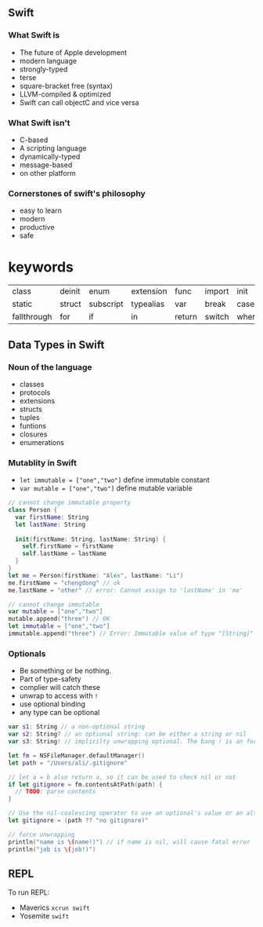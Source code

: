 ## Swift
### What Swift is
* The future of Apple development
* modern language
* strongly-typed
* terse
* square-bracket free (syntax)
* LLVM-compiled & optimized
* Swift can call objectC and vice versa

### What Swift isn't
* C-based
* A scripting language
* dynamically-typed
* message-based
* on other platform

### Cornerstones of swift's philosophy
* easy to learn
* modern
* productive
* safe

# keywords
|       |       |       |       |       |       |       |       |       |       |       |
|-------|-------|-------|-------|-------|-------|-------|-------|-------|-------|-------|
|class  |deinit |enum|extension |func  |import  |init   |let    |private|protocol|public|
|static |struct |subscript|typealias|var|break|case|continue|default    |do     |else   |
|fallthrough|for|if     |in     |return |switch |where  |while||||

## Data Types in Swift

### Noun of the language
* classes
* protocols
* extensions
* structs
* tuples
* funtions
* closures
* enumerations

### Mutablity in Swift
* `let immutable = ["one","two"]` define immutable constant
* `var mutable = ["one","two"]` define mutable variable
```swift
// cannot change immutable property
class Person {
  var firstName: String
  let lastName: String
  
  init(firstName: String, lastName: String) {
    self.firstName = firstName
    self.lastName = lastName
  }
}
let me = Person(firstName: "Alex", lastName: "Li")
me.firstName = "chengdong" // ok
me.lastName = "other" // error: Cannot assign to 'lastName' in 'me'

// cannot change immutable
var mutable = ["one","two"]
mutable.append("three") // OK
let immutable = ["one","two"]
immutable.append("three") // Error: Immutable value of type "[String]" only has mutating members named 'append'
```

### Optionals
* Be something or be nothing.
* Part of type-safety
* complier will catch these
* unwrap to access with `!`
* use optional binding
* any type can be optional

```swift
var s1: String // a non-optional string
var s2: String? // an optional string: can be either a string or nil
var s3: String! // implicilty unwrapping optional. The bang ! is an force unwrapping operator

let fm = NSFileManager.defaultManager()
let path = "/Users/ali/.gitignore"

// let a = b also return a, so it can be used to check nil or not
if let gitignore = fm.contentsAtPath(path) {
  // TODO: parse contents
}

// Use the nil-coalescing operator to use an optional's value or an alternative
let gitignore = (path ?? "no gitignore)"

// force unwrapping
println("name is \(name!)") // if name is nil, will cause fatal error
println("job is \(job!)")
```

## REPL
To run REPL:
* Maverics `xcrun swift`
* Yosemite `swift`
